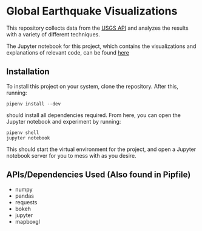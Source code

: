 # Global Earthquake Visualizations

This repository collects data from the [USGS API](https://earthquake.usgs.gov/fdsnws/event/1/) and analyzes the results with a variety of different techniques.

The Jupyter notebook for this project, which contains the visualizations and explanations of relevant code, can be found [here](https://nbviewer.jupyter.org/github/simonbcodes/better-california-earthquakes/blob/master/California%20Earthquakes.ipynb)

## Installation

To install this project on your system, clone the repository. After this, running:

```
pipenv install --dev
````

should install all dependencies required. From here, you can open the Jupyter notebook and experiment by running:

```
pipenv shell
jupyter notebook
```

This should start the virtual environment for the project, and open a Jupyter notebook server for you to mess with as you desire.

## APIs/Dependencies Used (Also found in Pipfile)

- numpy
- pandas
- requests
- bokeh
- jupyter
- mapboxgl
